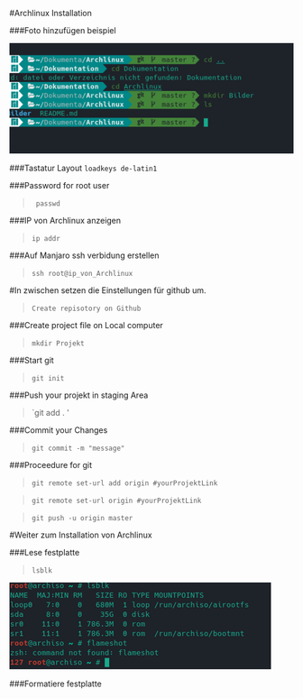 #Archlinux Installation


###Foto hinzufügen beispiel

![Alt-text](Bilder/first_foto.png )


###Tastatur Layout
	` loadkeys de-latin1 `

###Password for root user
>` passwd`

###IP von Archlinux anzeigen
>`ip addr `

###Auf Manjaro ssh verbidung erstellen
>`ssh root@ip_von_Archlinux`

#In zwischen setzen die Einstellungen für github um.
>`Create repisotory on Github`

###Create project file on Local computer
>`mkdir Projekt` 

###Start git
>`git init`

###Push your projekt in staging Area
>`git add . '

###Commit your Changes
>`git commit -m "message" `

###Proceedure for git
>`git remote set-url add origin #yourProjektLink`

>`git remote set-url origin #yourProjektLink`

>`git push -u origin master`

#Weiter zum Installation von Archlinux

###Lese festplatte 
>`lsblk`

![Alt-text](Bilder/lsblk.png) 

###Formatiere festplatte
 
